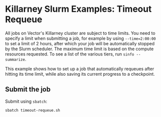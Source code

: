 # Killarney Slurm Examples: Timeout Requeue

All jobs on Vector's Killarney cluster are subject to time limits. You need to specify a limit when submitting a job, for example by using `--time=2:00:00` to set a limit of 2 hours, after which your job will be automatically stopped by the Slurm scheduler. The maximum time limit is based on the compute resources requested. To see a list of the various tiers, run `sinfo --summarize`.

This example shows how to set up a job that automatically requeues after hitting its time limit, while also saving its current progress to a checkpoint.

## Submit the job

Submit using `sbatch`:
```
sbatch timeout-requeue.sh
```
